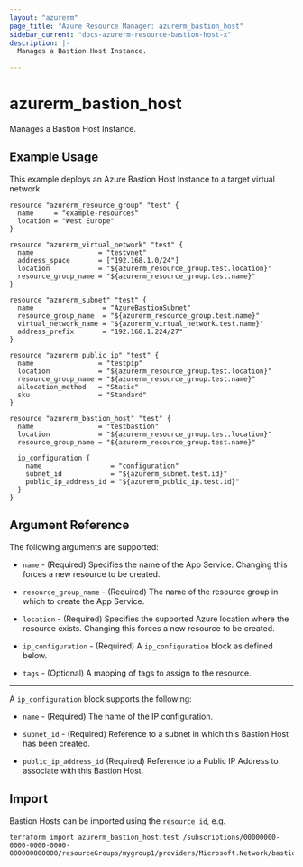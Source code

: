 ```yaml
---
layout: "azurerm"
page_title: "Azure Resource Manager: azurerm_bastion_host"
sidebar_current: "docs-azurerm-resource-bastion-host-x"
description: |-
  Manages a Bastion Host Instance.

---
```


# azurerm_bastion_host

Manages a Bastion Host Instance.

## Example Usage

This example deploys an Azure Bastion Host Instance to a target virtual network.

```hcl
resource "azurerm_resource_group" "test" {
  name     = "example-resources"
  location = "West Europe"
}

resource "azurerm_virtual_network" "test" {
  name                = "testvnet"
  address_space       = ["192.168.1.0/24"]
  location            = "${azurerm_resource_group.test.location}"
  resource_group_name = "${azurerm_resource_group.test.name}"
}

resource "azurerm_subnet" "test" {
  name                 = "AzureBastionSubnet"
  resource_group_name  = "${azurerm_resource_group.test.name}"
  virtual_network_name = "${azurerm_virtual_network.test.name}"
  address_prefix       = "192.168.1.224/27"
}

resource "azurerm_public_ip" "test" {
  name                = "testpip"
  location            = "${azurerm_resource_group.test.location}"
  resource_group_name = "${azurerm_resource_group.test.name}"
  allocation_method   = "Static"
  sku                 = "Standard"
}

resource "azurerm_bastion_host" "test" {
  name                = "testbastion"
  location            = "${azurerm_resource_group.test.location}"
  resource_group_name = "${azurerm_resource_group.test.name}"

  ip_configuration {
    name                 = "configuration"
    subnet_id            = "${azurerm_subnet.test.id}"
    public_ip_address_id = "${azurerm_public_ip.test.id}"
  }
}
```

## Argument Reference

The following arguments are supported:

* `name` - (Required) Specifies the name of the App Service. Changing this forces a new resource to be created.

* `resource_group_name` - (Required) The name of the resource group in which to create the App Service.

* `location` - (Required) Specifies the supported Azure location where the resource exists. Changing this forces a new resource to be created.

* `ip_configuration` - (Required) A `ip_configuration` block as defined below.

* `tags` - (Optional) A mapping of tags to assign to the resource.

---

A `ip_configuration` block supports the following:

* `name` - (Required) The name of the IP configuration.

* `subnet_id` - (Required) Reference to a subnet in which this Bastion Host has been created. 

* `public_ip_address_id` (Required)  Reference to a Public IP Address to associate with this Bastion Host.

## Import

Bastion Hosts can be imported using the `resource id`, e.g.

```shell
terraform import azurerm_bastion_host.test /subscriptions/00000000-0000-0000-0000-000000000000/resourceGroups/mygroup1/providers/Microsoft.Network/bastionHosts/instance1
```

